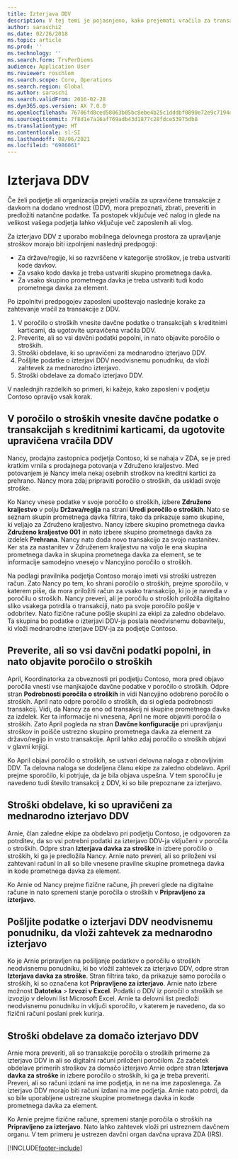 ```yaml
---
title: Izterjava DDV
description: V tej temi je pojasnjeno, kako prejemati vračila za transakcije z davkom na dodano vrednost (DDV).
author: saraschi2
ms.date: 02/26/2018
ms.topic: article
ms.prod: ''
ms.technology: ''
ms.search.form: TrvPerDiems
audience: Application User
ms.reviewer: roschlom
ms.search.scope: Core, Operations
ms.search.region: Global
ms.author: saraschi
ms.search.validFrom: 2016-02-28
ms.dyn365.ops.version: AX 7.0.0
ms.openlocfilehash: 76706fd8ced58063b05bc8ebe4b25c1dddbf0890e72e9c7194d17ff2937dc8ca
ms.sourcegitcommit: 7f8d1e7a16af769adb43d1877c28fdce53975db8
ms.translationtype: HT
ms.contentlocale: sl-SI
ms.lasthandoff: 08/06/2021
ms.locfileid: "6986061"
---
```

# <a name="vat-recovery"></a>Izterjava DDV 

Če želi podjetje ali organizacija prejeti vračila za upravičene transakcije z davkom na dodano vrednost (DDV), mora prepoznati, zbrati, preveriti in predložiti natančne podatke. Ta postopek vključuje več nalog in glede na velikost vašega podjetja lahko vključuje več zaposlenih ali vlog.

Za izterjavo DDV z uporabo mobilnega delovnega prostora za upravljanje stroškov morajo biti izpolnjeni naslednji predpogoji:

- Za države/regije, ki so razvrščene v kategorije stroškov, je treba ustvariti kode davkov.
- Za vsako kodo davka je treba ustvariti skupino prometnega davka.
- Za vsako skupino prometnega davka je treba ustvariti tudi kodo prometnega davka za element.

Po izpolnitvi predpogojev zaposleni upoštevajo naslednje korake za zahtevanje vračil za transakcije z DDV.

1. V poročilo o stroških vnesite davčne podatke o transakcijah s kreditnimi karticami, da ugotovite upravičena vračila DDV.
2. Preverite, ali so vsi davčni podatki popolni, in nato objavite poročilo o stroških.
3. Stroški obdelave, ki so upravičeni za mednarodno izterjavo DDV.
4. Pošljite podatke o izterjavi DDV neodvisnemu ponudniku, da vloži zahtevek za mednarodno izterjavo.
5. Stroški obdelave za domačo izterjavo DDV.

V naslednjih razdelkih so primeri, ki kažejo, kako zaposleni v podjetju Contoso opravijo vsak korak.

## <a name="on-an-expense-report-enter-tax-information-about-credit-card-transactions-to-identify-eligible-vat-refunds"></a>V poročilo o stroških vnesite davčne podatke o transakcijah s kreditnimi karticami, da ugotovite upravičena vračila DDV

Nancy, prodajna zastopnica podjetja Contoso, ki se nahaja v ZDA, se je pred kratkim vrnila s prodajnega potovanja v Združeno kraljestvo. Med potovanjem je Nancy imela nekaj osebnih stroškov na kreditni kartici za prehrano. Nancy mora zdaj pripraviti poročilo o stroških, da uskladi svoje stroške.

Ko Nancy vnese podatke v svoje poročilo o stroških, izbere **Združeno kraljestvo** v polju **Država/regija** na strani **Uredi poročilo o stroških**. Nato se seznam skupin prometnega davka filtrira, tako da prikazuje samo skupine, ki veljajo za Združeno kraljestvo. Nancy izbere skupino prometnega davka **Združeno kraljestvo 001** in nato izbere skupino prometnega davka za izdelek **Prehrana**. Nancy nato doda novo transakcijo za svojo nastanitev. Ker sta za nastanitev v Združenem kraljestvu na voljo le ena skupina prometnega davka in skupina prometnega davka za element, se te informacije samodejno vnesejo v Nancyjino poročilo o stroških.

Na podlagi pravilnika podjetja Contoso morajo imeti vsi stroški ustrezen račun. Zato Nancy po tem, ko shrani poročilo o stroških, prejme sporočilo, v katerem piše, da mora priložiti račun za vsako transakcijo, ki jo je navedla v poročilu o stroških. Nancy preveri, ali je poročilu o stroških priložila digitalno sliko vsakega potrdila o transakciji, nato pa svoje poročilo pošlje v odobritev. Nato fizične račune pošlje skupini za ekipi za zaledno obdelavo. Ta skupina bo podatke o izterjavi DDV-ja poslala neodvisnemu dobavitelju, ki vloži mednarodne izterjave DDV-ja za podjetje Contoso.

## <a name="make-sure-that-all-tax-information-is-complete-and-then-post-the-expense-report"></a>Preverite, ali so vsi davčni podatki popolni, in nato objavite poročilo o stroških

April, Koordinatorka za obveznosti pri podjetju Contoso, mora pred objavo poročila vnesti vse manjkajoče davčne podatke v poročilo o stroških. Odpre stran **Podrobnosti poročila o stroških** in vidi Nancyjino odobreno poročilo o stroških. April nato odpre poročilo o stroških, da si ogleda podrobnosti transakcij. Vidi, da Nancy za eno od transakcij ni skupine prometnega davka za izdelek. Ker ta informacije ni vnesena, April ne more objaviti poročila o stroških. Zato April pogleda na stran **Davčne konfiguracije** pri upravljanju stroškov in poišče ustrezno skupino prometnega davka za element za državo/regijo in vrsto transakcije. April lahko zdaj poročilo o stroških objavi v glavni knjigi.

Ko April objavi poročilo o stroških, se ustvari delovna naloga z obnovljivim DDV. Ta delovna naloga se dodeljena članu ekipe za zaledno obdelavo. April prejme sporočilo, ki potrjuje, da je bila objava uspešna. V tem sporočilu je navedeno tudi število transakcij z DDV, ki so bile prepoznane za izterjavo.

## <a name="process-expenses-that-are-eligible-for-international-vat-recovery"></a>Stroški obdelave, ki so upravičeni za mednarodno izterjavo DDV

Arnie, član zaledne ekipe za obdelavo pri podjetju Contoso, je odgovoren za potrditev, da so vsi potrebni podatki za izterjavo DDV-ja vključeni v poročila o stroških. Odpre stran **Izterjava davka za stroške** in izbere poročilo o stroških, ki ga je predložila Nancy. Arnie nato preveri, ali so priloženi vsi zahtevani računi in ali so bile vnesene pravilne skupine prometnega davka in kode prometnega davka za element.

Ko Arnie od Nancy prejme fizične račune, jih preveri glede na digitalne račune in nato spremeni stanje poročila o stroških v **Pripravljeno za izterjavo**.

## <a name="send-vat-recovery-data-to-the-third-party-vendor-to-file-international-recovery-returns"></a>Pošljite podatke o izterjavi DDV neodvisnemu ponudniku, da vloži zahtevek za mednarodno izterjavo

Ko je Arnie pripravljen na pošiljanje podatkov o poročilu o stroških neodvisnemu ponudniku, ki bo vložil zahtevek za izterjavo DDV, odpre stran **Izterjava davka za stroške**. Stran filtrira tako, da prikazuje samo poročila o stroških, ki so označena kot **Pripravljeno za izterjavo**. Arnie nato izbere možnost **Datoteka** &gt; **Izvozi v Excel**. Podatki o DDV iz poročil o stroških se izvozijo v delovni list Microsoft Excel. Arnie ta delovni list predloži neodvisnemu ponudniku in vključi sporočilo, v katerem je navedeno, da so fizični računi poslani prek kurirja.

## <a name="process-expenses-for-domestic-vat-recovery"></a>Stroški obdelave za domačo izterjavo DDV

Arnie mora preveriti, ali so transakcije poročila o stroških primerne za izterjavo DDV in ali so digitalni računi priloženi poročilom. Za začetek obdelave primerih stroškov za domačo izterjavo Arnie odpre stran **Izterjava davka za stroške** in izbere poročilo o stroških, ki ga je treba preveriti. Preveri, ali so računi izdani na ime podjetja, in ne na ime zaposlenega. Za izterjavo DDV morajo biti računi izdani na ime podjetja. Arnie nato potrdi, da so bile uporabljene ustrezne skupine prometnega davka in kode prometnega davka za element.

Ko Arnie prejme fizične račune, spremeni stanje poročila o stroških na **Pripravljeno za izterjavo**. Nato lahko zahtevek vloži pri ustreznem davčnem organu. V tem primeru je ustrezen davčni organ davčna uprava ZDA (IRS).


[!INCLUDE[footer-include](../includes/footer-banner.md)]